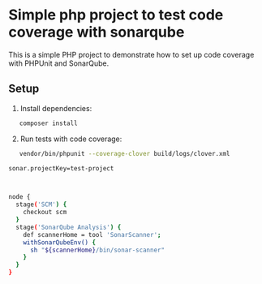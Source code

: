 # Simple php project to test code coverage with sonarqube

This is a simple PHP project to demonstrate how to set up code coverage with PHPUnit and SonarQube.

## Setup

1. Install dependencies:
```bash
   composer install
```

2. Run tests with code coverage:
```bash
   vendor/bin/phpunit --coverage-clover build/logs/clover.xml
```


```bash
sonar.projectKey=test-project



node {
  stage('SCM') {
    checkout scm
  }
  stage('SonarQube Analysis') {
    def scannerHome = tool 'SonarScanner';
    withSonarQubeEnv() {
      sh "${scannerHome}/bin/sonar-scanner"
    }
  }
}
```